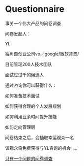 # Questionnaire

事关一个伟大产品的问卷调查

问卷发起人：

YL

独角兽创业公司vp／google/微软背景/

目前管理200人技术团队

面试过过千的候选人

通过咨询你可以获得什么：

如何准备技术面试

如何获得合理的个人发展规划

如何利用业余时间提升技能

如何走向管理层

问卷结束之后，会抽取幸运观众一名

该观众将免费获得与YL咨询的机会。。。

[只有一个问题的问卷调查](https://www.wjx.top/m/22067579.aspx)
